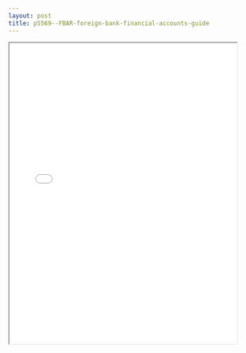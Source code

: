 ```yaml
---
layout: post
title: p5569--FBAR-foreign-bank-financial-accounts-guide
---
```


<div class="pdf-container">
<iframe src="/ea/_pdf-2-md/p5569--FBAR-foreign-bank-financial-accounts-guide.pdf" height="600" width="90%" allowFullScreen="true"></iframe>
</div>

